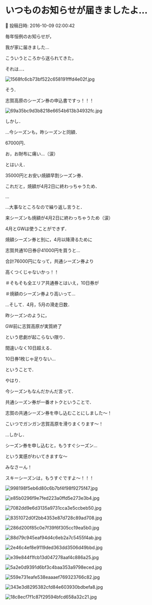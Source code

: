 # いつものお知らせが届きましたよ…

📅 投稿日時: 2016-10-09 02:00:42

毎年恒例のお知らせが，


我が家に届きました…





こういうところから送られてきた，


それは…．




![1568fc6cb73bf522c658191fffd4e02f.jpg](images/1568fc6cb73bf522c658191fffd4e02f.jpg)







そう．


志賀高原のシーズン券の申込書ですっ！！！




![69a35bc9d3b8218e6654b613b34932fc.jpg](images/69a35bc9d3b8218e6654b613b34932fc.jpg)




しかし．


…今シーズンも，昨シーズンと同額．


67000円．


お，お財布に痛い…（涙）





とはいえ．


35000円とお安い焼額早割シーズン券．


これだと，焼額が4月2日に終わっちゃうため．


…


…大事なところなので繰り返し言うと．


来シーズンも焼額が4月2日に終わっちゃうため（涙）


4月とGWは使うことができず．





焼額シーズン券と別に，4月以降滑るために


志賀共通10日券＠41000円を買うと…


合計76000円になって，共通シーズン券より


高くつくじゃないかっ！！


＃そもそも全エリア共通券とはいえ，10日券が


＃焼額のシーズン券より高いって…





…そして．4月，5月の滑走日数．


昨シーズンのように，


GW前に志賀高原が実質終了


という悲劇が起こらない限り．


間違いなく10日超える．


10日券1枚じゃ足りない…





ということで．


やはり．


今シーズンもなんだかんだ言って．


共通シーズン券が一番オトクということで．


志賀の共通シーズン券を申し込むことにしました～！


こいつでガンガン志賀高原を滑りまくります～！





…しかし．


シーズン券を申し込むと，もうすぐシーズン…


という実感がわいてきますな～





みなさーん！


スキーシーズンは，もうすぐですよ～！！！




![998198f5eb6d80c6b7bf4f98f9275f47.jpg](images/998198f5eb6d80c6b7bf4f98f9275f47.jpg)









![e85b0296f9e7fed223a0ffd5e273e3b4.jpg](images/e85b0296f9e7fed223a0ffd5e273e3b4.jpg)









![7082dd9e6d3135a9731cca3e5ccbeb50.jpg](images/7082dd9e6d3135a9731cca3e5ccbeb50.jpg)









![8351072d0f2bb4353e87d728c89ad708.jpg](images/8351072d0f2bb4353e87d728c89ad708.jpg)









![286d200f85c0e7f39f6f305cc19ea5b0.jpg](images/286d200f85c0e7f39f6f305cc19ea5b0.jpg)









![88d79c945eaf94d4c6eb2a7c5455f4ab.jpg](images/88d79c945eaf94d4c6eb2a7c5455f4ab.jpg)









![2e46c4ef8e9119ded363dd3506d49bbd.jpg](images/2e46c4ef8e9119ded363dd3506d49bbd.jpg)









![e39e844f1fcb13d047278aaf4c886a25.jpg](images/e39e844f1fcb13d047278aaf4c886a25.jpg)









![5a2e0d9391d6bf3c4baa353a9798eced.jpg](images/5a2e0d9391d6bf3c4baa353a9798eced.jpg)









![559e731eafe538eaaaef769323766c82.jpg](images/559e731eafe538eaaaef769323766c82.jpg)









![343e3d8295382cfd84e603930bdbefa8.jpg](images/343e3d8295382cfd84e603930bdbefa8.jpg)









![18c8ecf7f1c87f29594bfcd658a32c21.jpg](images/18c8ecf7f1c87f29594bfcd658a32c21.jpg)
